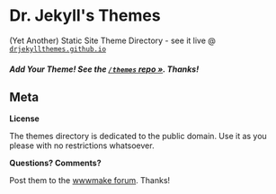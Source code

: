 # Dr. Jekyll's Themes

(Yet Another) Static Site Theme Directory - see it live @ [`drjekyllthemes.github.io`](http://drjekyllthemes.github.io)



#### _Add Your Theme! See the [`/themes` repo »](https://github.com/drjekyllthemes/themes). Thanks!_



## Meta

**License**

The themes directory is dedicated to the public domain.
Use it as you please with no restrictions whatsoever.

**Questions? Comments?**

Post them to the [wwwmake forum](http://groups.google.com/group/wwwmake). Thanks!
